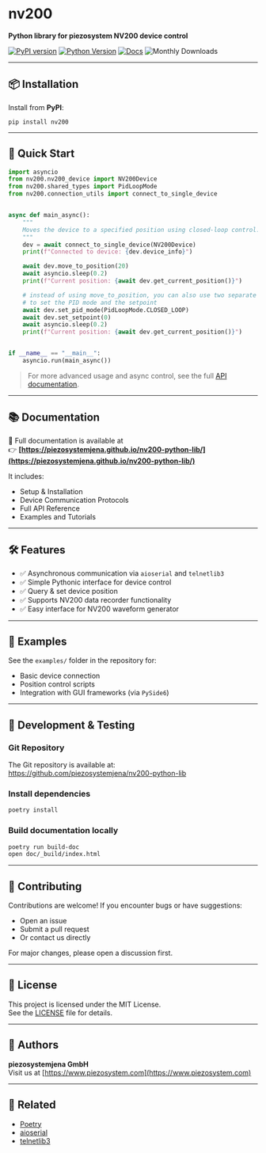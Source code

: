 # nv200

**Python library for piezosystem NV200 device control**

[![PyPI version](https://img.shields.io/pypi/v/nv200)](https://pypi.org/project/nv200/)
[![Python Version](https://img.shields.io/pypi/pyversions/nv200)](https://www.python.org/downloads/)
[![Docs](https://img.shields.io/badge/docs-online-success)](https://piezosystemjena.github.io/nv200-python-lib/)
![Monthly Downloads](https://img.shields.io/pypi/dm/nv200)

---

## 📦 Installation

Install from **PyPI**:

```shell
pip install nv200
```

---

## 🚀 Quick Start

```python
import asyncio
from nv200.nv200_device import NV200Device
from nv200.shared_types import PidLoopMode
from nv200.connection_utils import connect_to_single_device


async def main_async():
    """
    Moves the device to a specified position using closed-loop control.
    """
    dev = await connect_to_single_device(NV200Device)
    print(f"Connected to device: {dev.device_info}")

    await dev.move_to_position(20)
    await asyncio.sleep(0.2)
    print(f"Current position: {await dev.get_current_position()}")

    # instead of using move_to_position, you can also use two separate commands
    # to set the PID mode and the setpoint
    await dev.set_pid_mode(PidLoopMode.CLOSED_LOOP)
    await dev.set_setpoint(0)
    await asyncio.sleep(0.2)
    print(f"Current position: {await dev.get_current_position()}")


if __name__ == "__main__":
    asyncio.run(main_async())
```

> For more advanced usage and async control, see the full [API documentation](https://piezosystemjena.github.io/nv200-python-lib/).

---

## 📚 Documentation

📖 Full documentation is available at  
👉 **[https://piezosystemjena.github.io/nv200-python-lib/](https://piezosystemjena.github.io/nv200-python-lib/)**

It includes:

- Setup & Installation
- Device Communication Protocols
- Full API Reference
- Examples and Tutorials

---

## 🛠 Features

- ✅ Asynchronous communication via `aioserial` and `telnetlib3`
- ✅ Simple Pythonic interface for device control
- ✅ Query & set device position
- ✅ Supports NV200 data recorder functionality
- ✅ Easy interface for NV200 waveform generator

---

## 📁 Examples

See the `examples/` folder in the repository for:

- Basic device connection
- Position control scripts
- Integration with GUI frameworks (via `PySide6`)

---

## 🧪 Development & Testing

### Git Repository

The Git repository is available at: https://github.com/piezosystemjena/nv200-python-lib

### Install dependencies

```bash
poetry install
```

### Build documentation locally

```bash
poetry run build-doc
open doc/_build/index.html
```

---

## 🤝 Contributing

Contributions are welcome! If you encounter bugs or have suggestions:

- Open an issue
- Submit a pull request
- Or contact us directly

For major changes, please open a discussion first.

---

## 📜 License

This project is licensed under the MIT License.  
See the [LICENSE](LICENSE) file for details.

---

## 👤 Authors

**piezosystemjena GmbH**  
Visit us at [https://www.piezosystem.com](https://www.piezosystem.com)

---

## 🔗 Related

- [Poetry](https://python-poetry.org/)
- [aioserial](https://github.com/chentsulin/aioserial)
- [telnetlib3](https://telnetlib3.readthedocs.io/)
